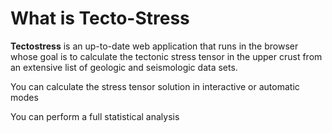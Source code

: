 # What is Tecto-Stress

**Tectostress** is an up-to-date web application that runs in the browser whose goal is to calculate the tectonic stress tensor in the upper crust from an extensive list of geologic and seismologic data sets.

You can calculate the stress tensor solution in interactive or automatic modes

You can perform a full statistical analysis 